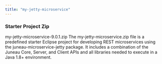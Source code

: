 ```yaml
---
title: "my-jetty-microservice"
---
```


### Starter Project Zip

my-jetty-microservice-9.0.1.zip The my-jetty-microservice.zip file is a predefined starter Eclipse project for developing REST microservices using the juneau-microservice-jetty package.
It includes a combination of the Juneau Core, Server, and Client APIs and all libraries needed to execute in a Java 1.8+ environment.
